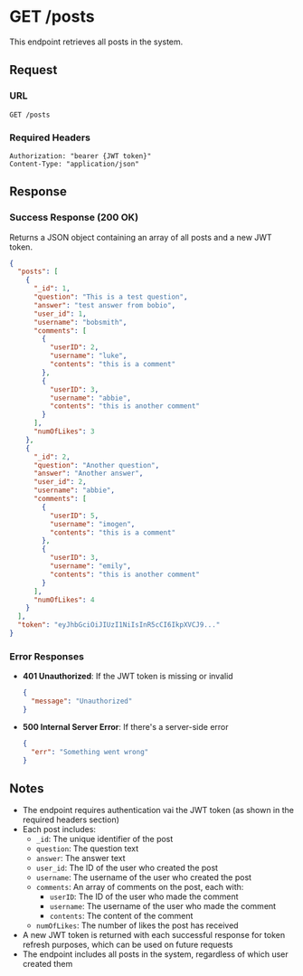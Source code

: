 # GET /posts

This endpoint retrieves all posts in the system.

## Request

### URL
```
GET /posts
```

### Required Headers
```
Authorization: "bearer {JWT token}"
Content-Type: "application/json"
```

## Response

### Success Response (200 OK)
Returns a JSON object containing an array of all posts and a new JWT token.

```json
{
  "posts": [
    {
      "_id": 1,
      "question": "This is a test question",
      "answer": "test answer from bobio",
      "user_id": 1,
      "username": "bobsmith",
      "comments": [
        {
          "userID": 2,
          "username": "luke",
          "contents": "this is a comment"
        },
        {
          "userID": 3,
          "username": "abbie",
          "contents": "this is another comment"
        }
      ],
      "numOfLikes": 3
    },
    {
      "_id": 2,
      "question": "Another question",
      "answer": "Another answer",
      "user_id": 2,
      "username": "abbie",
      "comments": [
        {
          "userID": 5,
          "username": "imogen",
          "contents": "this is a comment"
        },
        {
          "userID": 3,
          "username": "emily",
          "contents": "this is another comment"
        }
      ],
      "numOfLikes": 4
    }
  ],
  "token": "eyJhbGciOiJIUzI1NiIsInR5cCI6IkpXVCJ9..."
}
```

### Error Responses

- **401 Unauthorized**: If the JWT token is missing or invalid
  ```json
  {
    "message": "Unauthorized"
  }
  ```

- **500 Internal Server Error**: If there's a server-side error
  ```json
  {
    "err": "Something went wrong"
  }
  ```

## Notes
- The endpoint requires authentication vai the JWT token (as shown in the required headers section)
- Each post includes:
  - `_id`: The unique identifier of the post
  - `question`: The question text
  - `answer`: The answer text
  - `user_id`: The ID of the user who created the post
  - `username`: The username of the user who created the post
  - `comments`: An array of comments on the post, each with:
    - `userID`: The ID of the user who made the comment
    - `username`: The username of the user who made the comment
    - `contents`: The content of the comment
  - `numOfLikes`: The number of likes the post has received
- A new JWT token is returned with each successful response for token refresh purposes, which can be used on future requests
- The endpoint includes all posts in the system, regardless of which user created them 